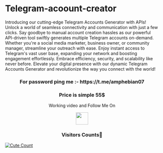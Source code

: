 # Telegram-acoount-creator

Introducing our cutting-edge Telegram Accounts Generator with APIs! Unlock a world of seamless connectivity and communication with just a few clicks. Say goodbye to manual account creation hassles as our powerful API-driven tool swiftly generates multiple Telegram accounts on-demand. Whether you're a social media marketer, business owner, or community manager, streamline your outreach with ease. Enjoy instant access to Telegram's vast user base, expanding your network and boosting engagement effortlessly. Embrace efficiency, security, and scalability like never before. Elevate your digital presence with our dynamic Telegram Accounts Generator and revolutionize the way you connect with the world!

<h3 align="center">For password ping me :- https://t.me/amphebian07</h3>

<h3 align="center">Price is simple 55$</h3>

<p align="center">
  Working video and Follow Me On
</p>
<p align="center">
  <a href="https://www.youtube.com/watch?v=s-z1Yhs8usQ">
    <img src="https://www.iconsdb.com/icons/preview/red/youtube-4-xxl.png" width="40" height="40">
  </a>
</p>


<h3 align="center">Visitors Counts👀</h3>
<a href="https://github.com/Amphebian07/Telegram-acoount-creator"><img alt="Cute Count" 
src="https://count.getloli.com/get/@Telegram-acoount-creator?theme=rule34" /></a>
